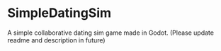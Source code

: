 # SimpleDatingSim
A simple collaborative dating sim game made in Godot. (Please update readme and description in future)
